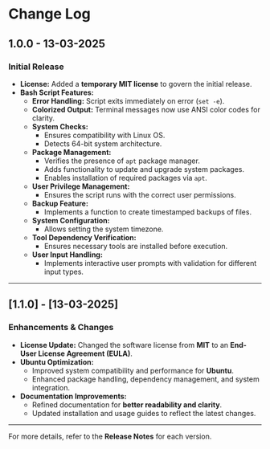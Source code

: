 # Change Log

## **1.0.0 - 13-03-2025**
### **Initial Release**
- **License:** Added a **temporary MIT license** to govern the initial release.
- **Bash Script Features:**
  - **Error Handling:** Script exits immediately on error (`set -e`).
  - **Colorized Output:** Terminal messages now use ANSI color codes for clarity.
  - **System Checks:**
    - Ensures compatibility with Linux OS.
    - Detects 64-bit system architecture.
  - **Package Management:**
    - Verifies the presence of `apt` package manager.
    - Adds functionality to update and upgrade system packages.
    - Enables installation of required packages via `apt`.
  - **User Privilege Management:**
    - Ensures the script runs with the correct user permissions.
  - **Backup Feature:**
    - Implements a function to create timestamped backups of files.
  - **System Configuration:**
    - Allows setting the system timezone.
  - **Tool Dependency Verification:**
    - Ensures necessary tools are installed before execution.
  - **User Input Handling:**
    - Implements interactive user prompts with validation for different input types.

---

## **[1.1.0] - [13-03-2025]**
### **Enhancements & Changes**
- **License Update:** Changed the software license from **MIT** to an **End-User License Agreement (EULA)**.
- **Ubuntu Optimization:**
  - Improved system compatibility and performance for **Ubuntu**.
  - Enhanced package handling, dependency management, and system integration.
- **Documentation Improvements:**
  - Refined documentation for **better readability and clarity**.
  - Updated installation and usage guides to reflect the latest changes.

---

For more details, refer to the **Release Notes** for each version.

